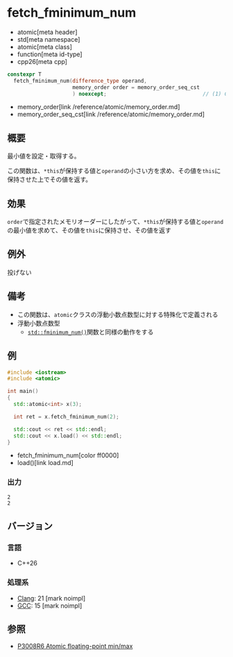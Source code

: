 # fetch_fminimum_num
* atomic[meta header]
* std[meta namespace]
* atomic[meta class]
* function[meta id-type]
* cpp26[meta cpp]

```cpp
constexpr T
  fetch_fminimum_num(difference_type operand,
                     memory_order order = memory_order_seq_cst
                     ) noexcept;                               // (1) C++26
```
* memory_order[link /reference/atomic/memory_order.md]
* memory_order_seq_cst[link /reference/atomic/memory_order.md]

## 概要
最小値を設定・取得する。

この関数は、`*this`が保持する値と`operand`の小さい方を求め、その値を`this`に保持させた上でその値を返す。


## 効果
`order`で指定されたメモリオーダーにしたがって、`*this`が保持する値と`operand`の最小値を求めて、その値を`this`に保持させ、その値を返す


## 例外
投げない


## 備考
- この関数は、`atomic`クラスの浮動小数点数型に対する特殊化で定義される
- 浮動小数点数型
    - [`std::fminimum_num()`](/reference/cmath/fminimum_num.md)関数と同様の動作をする


## 例
```cpp example
#include <iostream>
#include <atomic>

int main()
{
  std::atomic<int> x(3);

  int ret = x.fetch_fminimum_num(2);

  std::cout << ret << std::endl;
  std::cout << x.load() << std::endl;
}
```
* fetch_fminimum_num[color ff0000]
* load()[link load.md]

### 出力
```
2
2
```

## バージョン
### 言語
- C++26

### 処理系
- [Clang](/implementation.md#clang): 21 [mark noimpl]
- [GCC](/implementation.md#gcc): 15 [mark noimpl]


## 参照
- [P3008R6 Atomic floating-point min/max](https://open-std.org/jtc1/sc22/wg21/docs/papers/2025/p3008r6.html)